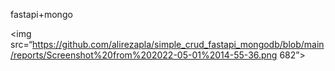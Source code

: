 fastapi+mongo

<img src=“https://github.com/alirezapla/simple_crud_fastapi_mongodb/blob/main/reports/Screenshot%20from%202022-05-01%2014-55-36.png 682”>
